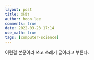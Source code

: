 ```yaml
---
layout: post
title: 젠장!
author: hoon.lee
comments: true
date: 2022-03-23 17:14
use_math: true
tags: [computer-science]
---
```

이런걸 본문이라 쓰고 쓰레기 글이라고 부른다. 
